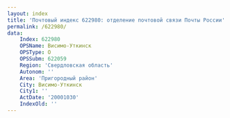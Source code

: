 ```yaml
---
layout: index
title: 'Почтовый индекс 622980: отделение почтовой связи Почты России'
permalink: /622980/
data:
    Index: 622980
    OPSName: Висимо-Уткинск
    OPSType: О
    OPSSubm: 622059
    Region: 'Свердловская область'
    Autonom: ''
    Area: 'Пригородный район'
    City: Висимо-Уткинск
    City1: ''
    ActDate: '20001030'
    IndexOld: ''
---
```

